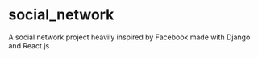 # social_network
A social network project heavily inspired by Facebook made with Django and React.js
